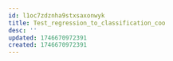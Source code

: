 ```yaml
---
id: l1oc7zdznha9stxsaxonwyk
title: Test_regression_to_classification_coo
desc: ''
updated: 1746670972391
created: 1746670972391
---
```

